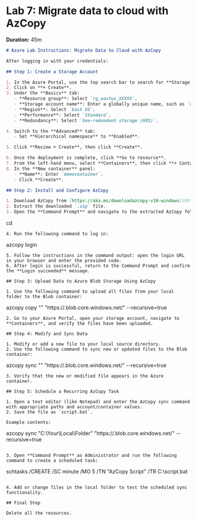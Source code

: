 # Lab 7: Migrate data to cloud with AzCopy

**Duration:** 45m

```markdown
# Azure Lab Instructions: Migrate Data to Cloud with AzCopy

After logging in with your credentials:

## Step 1: Create a Storage Account

1. In the Azure Portal, use the top search bar to search for **Storage accounts** and select it.
2. Click on **+ Create**.
3. Under the **Basics** tab:
   - **Resource group**: Select `rg_eastus_XXXXX`.
   - **Storage account name**: Enter a globally unique name, such as `whizstorage<yourname>`.
   - **Region**: Select `East US`.
   - **Performance**: Select `Standard`.
   - **Redundancy**: Select `Geo-redundant storage (GRS)`.

4. Switch to the **Advanced** tab:
   - Set **Hierarchical namespace** to **Enabled**.

5. Click **Review + Create**, then click **Create**.

6. Once the deployment is complete, click **Go to resource**.
7. From the left-hand menu, select **Containers**, then click **+ Container**.
8. In the **New container** panel:
   - **Name**: Enter `democontainer`.
   - Click **Create**.

## Step 2: Install and Configure AzCopy

1. Download AzCopy from [https://aka.ms/downloadazcopy-v10-windows](https://aka.ms/downloadazcopy-v10-windows).
2. Extract the downloaded `.zip` file.
3. Open the **Command Prompt** and navigate to the extracted AzCopy folder:
```

cd <path-to-azcopy-folder>

```
4. Run the following command to log in:
```

azcopy login

```
5. Follow the instructions in the command output: open the login URL in your browser and enter the provided code.
6. After login is successful, return to the Command Prompt and confirm the **Login succeeded** message.

## Step 3: Upload Data to Azure Blob Storage Using AzCopy

1. Use the following command to upload all files from your local folder to the Blob container:
```

azcopy copy "<local-folder-path>" "https\://<storage-account-name>.blob.core.windows.net/<container-name>" --recursive=true

```
2. Go to your Azure Portal, open your storage account, navigate to **Containers**, and verify the files have been uploaded.

## Step 4: Modify and Sync Data

1. Modify or add a new file to your local source directory.
2. Use the following command to sync new or updated files to the Blob container:
```

azcopy sync "<local-folder-path>" "https\://<storage-account-name>.blob.core.windows.net/<container-name>" --recursive=true

```
3. Verify that the new or modified file appears in the Azure container.

## Step 5: Schedule a Recurring AzCopy Task

1. Open a text editor (like Notepad) and enter the AzCopy sync command with appropriate paths and account/container values.
2. Save the file as `script.bat`.

Example contents:
```

azcopy sync "C:\Your\Local\Folder" "https\://<storage-account-name>.blob.core.windows.net/<container-name>" --recursive=true

```

3. Open **Command Prompt** as Administrator and run the following command to create a scheduled task:
```

schtasks /CREATE /SC minute /MO 5 /TN "AzCopy Script" /TR C:\script.bat

```

4. Add or change files in the local folder to test the scheduled sync functionality.

## Final Step

Delete all the resources.
```
